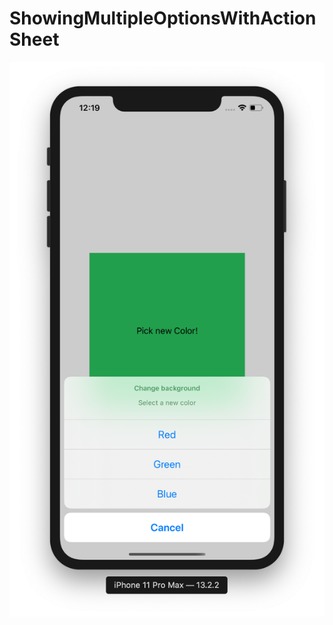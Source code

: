 # ShowingMultipleOptionsWithActionSheet

![](https://github.com/ram4ik/ShowingMultipleOptionsWithActionSheet/blob/master/ShowingMultipleOptionsWithActionSheet/Assets.xcassets/Screenshot%202019-11-24%20at%2012.19.10.imageset/Screenshot%202019-11-24%20at%2012.19.10.png)


